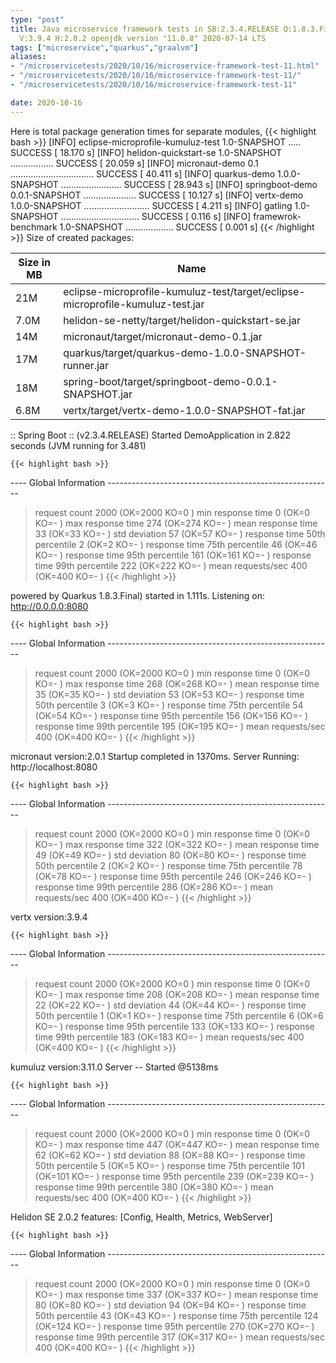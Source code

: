 ```yaml
---
type: "post"
title: Java microservice framework tests in SB:2.3.4.RELEASE Q:1.8.3.Final M:2.1.1
  V:3.9.4 H:2.0.2 openjdk version "11.0.8" 2020-07-14 LTS
tags: ["microservice","quarkus","graalvm"]
aliases:
- "/microservicetests/2020/10/16/microservice-framework-test-11.html"
- "/microservicetests/2020/10/16/microservice-framework-test-11/"
- "/microservicetests/2020/10/16/microservice-framework-test-11"

date: 2020-10-16
---
```

 
Here is total package generation times for separate modules,
{{< highlight bash >}}
[INFO] eclipse-microprofile-kumuluz-test 1.0-SNAPSHOT ..... SUCCESS [ 18.170 s]
[INFO] helidon-quickstart-se 1.0-SNAPSHOT ................. SUCCESS [ 20.059 s]
[INFO] micronaut-demo 0.1 ................................. SUCCESS [ 40.411 s]
[INFO] quarkus-demo 1.0.0-SNAPSHOT ........................ SUCCESS [ 28.943 s]
[INFO] springboot-demo 0.0.1-SNAPSHOT ..................... SUCCESS [ 10.127 s]
[INFO] vertx-demo 1.0.0-SNAPSHOT .......................... SUCCESS [  4.211 s]
[INFO] gatling 1.0-SNAPSHOT ............................... SUCCESS [  0.116 s]
[INFO] framewrok-benchmark 1.0-SNAPSHOT ................... SUCCESS [  0.001 s]
{{< /highlight >}}
Size of created packages:

| Size in MB |  Name |
|------------|-------|
| 21M | eclipse-microprofile-kumuluz-test/target/eclipse-microprofile-kumuluz-test.jar |
| 7.0M | helidon-se-netty/target/helidon-quickstart-se.jar |
| 14M | micronaut/target/micronaut-demo-0.1.jar |
| 17M | quarkus/target/quarkus-demo-1.0.0-SNAPSHOT-runner.jar |
| 18M | spring-boot/target/springboot-demo-0.0.1-SNAPSHOT.jar |
| 6.8M | vertx/target/vertx-demo-1.0.0-SNAPSHOT-fat.jar |


:: Spring Boot :: (v2.3.4.RELEASE) Started DemoApplication in 2.822 seconds (JVM running for 3.481)

    {{< highlight bash >}}
---- Global Information --------------------------------------------------------
> request count                                       2000 (OK=2000   KO=0     )
> min response time                                      0 (OK=0      KO=-     )
> max response time                                    274 (OK=274    KO=-     )
> mean response time                                    33 (OK=33     KO=-     )
> std deviation                                         57 (OK=57     KO=-     )
> response time 50th percentile                          2 (OK=2      KO=-     )
> response time 75th percentile                         46 (OK=46     KO=-     )
> response time 95th percentile                        161 (OK=161    KO=-     )
> response time 99th percentile                        222 (OK=222    KO=-     )
> mean requests/sec                                    400 (OK=400    KO=-     )
{{< /highlight >}}

powered by Quarkus 1.8.3.Final) started in 1.111s. Listening on: http://0.0.0.0:8080

    {{< highlight bash >}}
---- Global Information --------------------------------------------------------
> request count                                       2000 (OK=2000   KO=0     )
> min response time                                      0 (OK=0      KO=-     )
> max response time                                    268 (OK=268    KO=-     )
> mean response time                                    35 (OK=35     KO=-     )
> std deviation                                         53 (OK=53     KO=-     )
> response time 50th percentile                          3 (OK=3      KO=-     )
> response time 75th percentile                         54 (OK=54     KO=-     )
> response time 95th percentile                        156 (OK=156    KO=-     )
> response time 99th percentile                        195 (OK=195    KO=-     )
> mean requests/sec                                    400 (OK=400    KO=-     )
{{< /highlight >}}

micronaut version:2.0.1 Startup completed in 1370ms. Server Running: http://localhost:8080

    {{< highlight bash >}}
---- Global Information --------------------------------------------------------
> request count                                       2000 (OK=2000   KO=0     )
> min response time                                      0 (OK=0      KO=-     )
> max response time                                    322 (OK=322    KO=-     )
> mean response time                                    49 (OK=49     KO=-     )
> std deviation                                         80 (OK=80     KO=-     )
> response time 50th percentile                          2 (OK=2      KO=-     )
> response time 75th percentile                         78 (OK=78     KO=-     )
> response time 95th percentile                        246 (OK=246    KO=-     )
> response time 99th percentile                        286 (OK=286    KO=-     )
> mean requests/sec                                    400 (OK=400    KO=-     )
{{< /highlight >}}

vertx version:3.9.4

    {{< highlight bash >}}
---- Global Information --------------------------------------------------------
> request count                                       2000 (OK=2000   KO=0     )
> min response time                                      0 (OK=0      KO=-     )
> max response time                                    208 (OK=208    KO=-     )
> mean response time                                    22 (OK=22     KO=-     )
> std deviation                                         44 (OK=44     KO=-     )
> response time 50th percentile                          1 (OK=1      KO=-     )
> response time 75th percentile                          6 (OK=6      KO=-     )
> response time 95th percentile                        133 (OK=133    KO=-     )
> response time 99th percentile                        183 (OK=183    KO=-     )
> mean requests/sec                                    400 (OK=400    KO=-     )
{{< /highlight >}}

kumuluz version:3.11.0 Server -- Started @5138ms

    {{< highlight bash >}}
---- Global Information --------------------------------------------------------
> request count                                       2000 (OK=2000   KO=0     )
> min response time                                      0 (OK=0      KO=-     )
> max response time                                    447 (OK=447    KO=-     )
> mean response time                                    62 (OK=62     KO=-     )
> std deviation                                         88 (OK=88     KO=-     )
> response time 50th percentile                          5 (OK=5      KO=-     )
> response time 75th percentile                        101 (OK=101    KO=-     )
> response time 95th percentile                        239 (OK=239    KO=-     )
> response time 99th percentile                        380 (OK=380    KO=-     )
> mean requests/sec                                    400 (OK=400    KO=-     )
{{< /highlight >}}

Helidon SE 2.0.2 features: [Config, Health, Metrics, WebServer]

    {{< highlight bash >}}
---- Global Information --------------------------------------------------------
> request count                                       2000 (OK=2000   KO=0     )
> min response time                                      0 (OK=0      KO=-     )
> max response time                                    337 (OK=337    KO=-     )
> mean response time                                    80 (OK=80     KO=-     )
> std deviation                                         94 (OK=94     KO=-     )
> response time 50th percentile                         43 (OK=43     KO=-     )
> response time 75th percentile                        124 (OK=124    KO=-     )
> response time 95th percentile                        270 (OK=270    KO=-     )
> response time 99th percentile                        317 (OK=317    KO=-     )
> mean requests/sec                                    400 (OK=400    KO=-     )
{{< /highlight >}}
